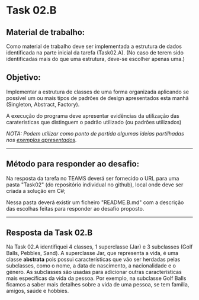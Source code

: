 # Task 02.B

## Material de trabalho:

Como material de trabalho deve ser implementada a estrutura de dados identificada na parte inicial da tarefa (Task02.A). (No caso de terem sido identificadas mais do que uma estrutura, deve-se escolher apenas uma.)

## Objetivo:

Implementar a estrutura de classes de uma forma organizada aplicando se possível um ou mais tipos de padrões de design apresentados esta manhã (Singleton, Abstract, Factory).

A execução do programa deve apresentar evidências da utilização das carateristicas que distinguem o padrão utilizado (ou padrões utilizados)

*NOTA: Podem utilizar como ponto de partida algumas ideias partilhadas nos [exemplos apresentados](https://github.com/pinjoa/ufcd5420_CESAE_SDEV03_BRA/tree/main/Task02/Conceitos).*

---

## Método para responder ao desafio:

Na resposta da tarefa no TEAMS deverá ser fornecido o URL para uma pasta "Task02" (do repositório individual no github), local onde deve ser criada a solução em C#;

Nessa pasta deverá existir um ficheiro "README.B.md" com a descrição das escolhas feitas para responder ao desafio proposto.

---

## Resposta da Task 02.B

Na Task 02.A identifiquei 4 classes, 1 superclasse (Jar) e 3 subclasses (Golf Balls, Pebbles, Sand). A superclasse Jar, que representa a vida, é uma classe **abstrata** pois possui características que vão ser herdadas pelas subclasses, como o nome, a data de nascimento, a nacionalidade e o género. As subclasses são usadas para adicionar outras características mais específicas da vida da pessoa. Por exemplo, na subclasse Golf Balls ficamos a saber mais detalhes sobre a vida de uma pessoa, se tem família, amigos, saúde e hobbies.

